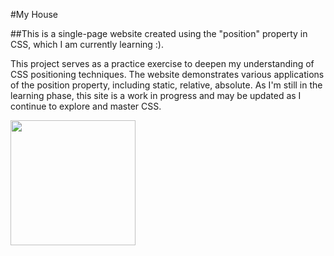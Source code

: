 #My House 

##This is a single-page website created using the "position" property in CSS, which I am currently learning :).

This project serves as a practice exercise to deepen my understanding of CSS positioning techniques. The website demonstrates various applications of the position property, including static, relative, absolute. As I'm still in the learning phase, this site is a work in progress and may be updated as I continue to explore and master CSS.

<a href="/gif/-cO9t8G" title=""><img src="https://i.makeagif.com/media/8-24-2024/cO9t8G.gif" alt="" width="200px"></a>
